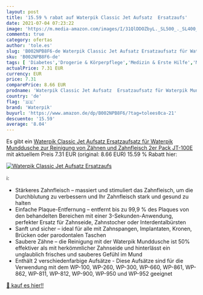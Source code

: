 ```yaml
---
layout: post
title: '15.59 % rabat auf Waterpik Classic Jet Aufsatz  Ersatzaufs'
date: 2021-07-04 07:23:22
image: 'https://m.media-amazon.com/images/I/31QlDDOZbyL._SL500_._SL400_.jpg'
comments: true
category: ofertas
author: 'tole.es'
slug: 'B002NPB8F6-de Waterpik Classic Jet Aufsatz Ersatzaufsatz für Waterpik...'
sku: 'B002NPB8F6-de'
tags: [ 'Diabetes','Drogerie & Körperpflege','Medizin & Erste Hilfe','Mund- & Zahnpflege','Mundduschenzubehör','waterpik', ]
actualPrice: 7.31 EUR
currency: EUR
price: 7.31
comparePrice: 8.66 EUR
prodname: 'Waterpik Classic Jet Aufsatz  Ersatzaufsatz für Waterpik Munddusche  zur Reinigung von Zähnen und Zahnfleisch  2er Pack  JT-100E '
country: 'de'
flag: '🇩🇪'
brand: 'Waterpik'
buyurl: 'https://www.amazon.de/dp/B002NPB8F6/?tag=tolees0ca-21'
descuento: '15.59'
average: '8.04'
---
```


Es gibt ein [Waterpik Classic Jet Aufsatz  Ersatzaufsatz für Waterpik Munddusche  zur Reinigung von Zähnen und Zahnfleisch  2er Pack  JT-100E ](https://www.amazon.de/dp/B002NPB8F6/?tag=tolees0ca-21) mit aktuellem Preis 7.31 EUR (original: 8.66 EUR) 15.59 % Rabatt hier:

[![Waterpik Classic Jet Aufsatz  Ersatzaufs](https://m.media-amazon.com/images/I/31QlDDOZbyL._SL500_._SL400_.jpg)](https://www.amazon.de/dp/B002NPB8F6/?tag=tolees0ca-21)

ℹ️:

- Stärkeres Zahnfleisch – massiert und stimuliert das Zahnfleisch, um die Durchblutung zu verbessern und Ihr Zahnfleisch stark und gesund zu halten
- Einfache Plaque-Entfernung – entfernt bis zu 99,9 % des Plaques von den behandelten Bereichen mit einer 3-Sekunden-Anwendung, perfekter Ersatz für Zahnseide, Zahnstocher oder Interdentalbürsten
- Sanft und sicher – ideal für alle mit Zahnspangen, Implantaten, Kronen, Brücken oder parodontalen Taschen
- Saubere Zähne – die Reinigung mit der Waterpik Munddusche ist 50% effektiver als mit herkömmlicher Zahnseide und hinterlässt ein unglaublich frisches und sauberes Gefühl im Mund
- Enthält 2 verschiedenfarbige Aufsätze - Diese Aufsätze sind für die Verwendung mit dem WP-100, WP-260, WP-300, WP-660, WP-861, WP-862, WP-811, WP-812, WP-900, WP-950 und WP-952 geeignet

[🛒 kauf es hier!!](https://www.amazon.de/dp/B002NPB8F6/?tag=tolees0ca-21)
